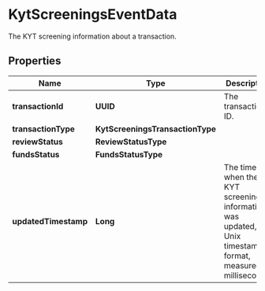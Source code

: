 

# KytScreeningsEventData

The KYT screening information about a transaction.

## Properties

| Name | Type | Description | Notes |
|------------ | ------------- | ------------- | -------------|
|**transactionId** | **UUID** | The transaction ID. |  |
|**transactionType** | **KytScreeningsTransactionType** |  |  |
|**reviewStatus** | **ReviewStatusType** |  |  |
|**fundsStatus** | **FundsStatusType** |  |  |
|**updatedTimestamp** | **Long** | The time when the KYT screening information was updated, in Unix timestamp format, measured in milliseconds. |  |



